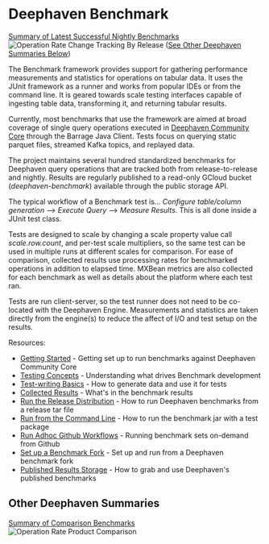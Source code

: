 # Deephaven Benchmark

[Summary of Latest Successful Nightly Benchmarks](docs/NightlySummary.md)
![Operation Rate Change Tracking By Release](https://storage.googleapis.com/deephaven-benchmark/nightly/deephaven/benchmark-summary.svg?)
([See Other Deephaven Summaries Below](#other-deephaven-summaries))

The Benchmark framework provides support for gathering performance measurements and statistics for operations on tabular data.  It uses the JUnit
framework as a runner and works from popular IDEs or from the command line. It is geared towards scale testing interfaces capable of ingesting 
table data, transforming it, and returning tabular results. 

Currently, most benchmarks that use the framework are aimed at broad coverage of single query operations executed in 
[Deephaven Community Core](https://deephaven.io/community/) through the Barrage Java Client. Tests focus on querying static parquet files, 
streamed Kafka topics, and replayed data.

The project maintains several hundred standardized benchmarks for Deephaven query operations that are tracked both from release-to-release and 
nightly. Results are regularly published to a read-only GCloud bucket (*deephaven-benchmark*) available through the public storage API. 

The typical workflow of a Benchmark test is... *Configure table/column generation* --> *Execute Query* --> *Measure Results*.  This is all done inside a JUnit test class.

Tests are designed to scale by changing a scale property value call *scale.row.count*, and per-test scale multipliers, so the same test can be used in multiple runs 
at different scales for comparison.  For ease of comparison, collected results use processing rates for benchmarked operations in addition to elapsed time. MXBean 
metrics are also collected for each benchmark as well as details about the platform where each test ran.

Tests are run client-server, so the test runner does not need to be co-located with the Deephaven Engine. Measurements and statistics are taken directly 
from the engine(s) to reduce the affect of I/O and test setup on the results.

Resources:
- [Getting Started](docs/GettingStarted.md) - Getting set up to run benchmarks against Deephaven Community Core
- [Testing Concepts](docs/TestingConcepts.md) - Understanding what drives Benchmark development
- [Test-writing Basics](docs/TestWritingBasics.md) - How to generate data and use it for tests
- [Collected Results](docs/CollectedResults.md) - What's in the benchmark results
- [Run the Release Distribution](docs/distro/BenchmarkDistribution.md) - How to run Deephaven benchmarks from a release tar file
- [Run from the Command Line](docs/CommandLine.md) - How to run the benchmark jar with a test package
- [Run Adhoc Github Workflows](docs/AdhocWorkflows.md) - Running benchmark sets on-demand from Github
- [Set up a Benchmark Fork](docs/ForkSetup.md) - Set up and run from a Deephaven benchmark fork
- [Published Results Storage](docs/PublishedResults.md) - How to grab and use Deephaven's published benchmarks

## Other Deephaven Summaries

[Summary of Comparison Benchmarks](docs/ComparisonSummary.md)
![Operation Rate Product Comparison](https://storage.googleapis.com/deephaven-benchmark/compare/deephaven/benchmark-summary.svg?)
